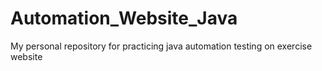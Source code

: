 # Automation_Website_Java
My personal repository for practicing java automation testing on exercise website
